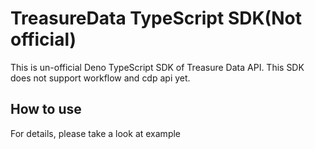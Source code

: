 # TreasureData TypeScript SDK(Not official)

This is un-official Deno TypeScript SDK of Treasure Data API.
This SDK does not support workflow and cdp api yet.

## How to use

For details, please take a look at example
